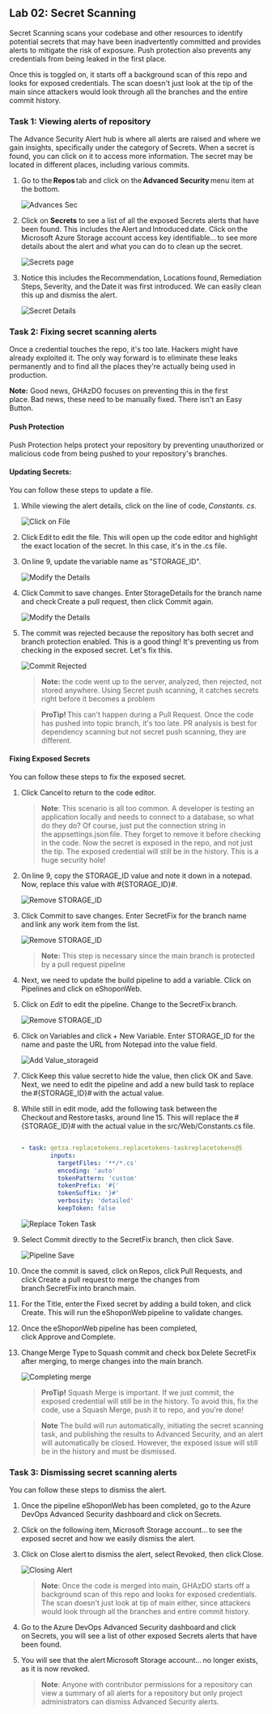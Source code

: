 ## Lab 02: Secret Scanning 

Secret Scanning scans your codebase and other resources to identify potential secrets that may have been inadvertently committed and provides alerts to mitigate the risk of exposure. Push protection also prevents any credentials from being leaked in the first place.

Once this is toggled on, it starts off a background scan of this repo and looks for exposed credentials. The scan doesn't just look at the tip of the main since attackers would look through all the branches and the entire commit history.

### Task 1: Viewing alerts of repository 

The Advance Security Alert hub is where all alerts are raised and where we gain insights, specifically under the category of Secrets. When a secret is found, you can click on it to access more information. The secret may be located in different places, including various commits. 

1. Go to the **Repos** tab and click on the **Advanced Security** menu item at the bottom.

   ![Advances Sec](media/Advanced_sec.png)

1. Click on **Secrets** to see a list of all the exposed Secrets alerts that have been found. This includes the Alert and Introduced date. Click on the Microsoft Azure Storage account access key identifiable... to see more details about the alert and what you can do to clean up the secret.

   ![Secrets page](media/advsecurity2.png)

1. Notice this includes the Recommendation, Locations found, Remediation Steps, Severity, and the Date it was first introduced. We can easily clean this up and dismiss the alert.

   ![Secret Details](media/advsc3.png)

### Task 2: Fixing secret scanning alerts

Once a credential touches the repo, it's too late. Hackers might have already exploited it. The only way forward is to eliminate these leaks permanently and to find all the places they're actually being used in production.

 **Note:** Good news, GHAzDO focuses on preventing this in the first place. Bad news, these need to be manually fixed. There isn't an Easy Button.

#### Push Protection

Push Protection helps protect your repository by preventing unauthorized or malicious code from being pushed to your repository's branches.

#### Updating Secrets:

You can follow these steps to update a file. 

1. While viewing the alert details, click on the line of code, _Constants._ _cs_.

    ![Click on File](media/advsc9.png)


1. Click Edit to edit the file. This will open up the code editor and highlight the exact location of the secret. In this case, it's in the .cs file.

1. On line 9, update the variable name as "STORAGE_ID". 
    
    ![Modify the Details](media/advsc81.png)

1. Click Commit to save changes. Enter StorageDetails for the branch name and check Create a pull request, then click Commit again.

    ![Modify the Details](media/advsc7.png)

1. The commit was rejected because the repository has both secret and branch protection enabled. This is a good thing! It's preventing us from checking in the exposed secret. Let's fix this.
   
    ![Commit Rejected](media/commit_rejected.png)

    > **Note:** the code went up to the server, analyzed, then rejected, not stored anywhere. Using Secret push scanning, it catches secrets right before it becomes a problem

    > **ProTip!** This can't happen during a Pull Request. Once the code has pushed into topic branch, it's too late. PR analysis is best for dependency scanning but not secret push scanning, they are different.

#### Fixing Exposed Secrets

You can follow these steps to fix the exposed secret. 

1. Click Cancel to return to the code editor.

    > **Note**: This scenario is all too common. A developer is testing an application locally and needs to connect to a database, so what do they do? Of course, just put the connection string in the appsettings.json file. They forget to remove it before checking in the code. Now the secret is exposed in the repo, and not just the tip. The exposed credential will still be in the history. This is a huge security hole!

1. On line 9, copy the STORAGE_ID value and note it down in a notepad. Now, replace this value with #{STORAGE_ID}#.

    ![Remove STORAGE_ID](media/advsc2.png)

1. Click Commit to save changes. Enter SecretFix for the branch name and link any work item from the list.

    ![Remove STORAGE_ID](media/advsc66.png)

    > **Note:** This step is necessary since the main branch is protected by a pull request pipeline

1. Next, we need to update the build pipeline to add a variable. Click on Pipelines and click on eShoponWeb.

1. Click on *Edit* to edit the pipeline. Change to the SecretFix branch.
    
     ![Remove STORAGE_ID](media/advsc44.png)
 
1. Click on Variables and click + New Variable. Enter STORAGE_ID for the name and paste the URL from Notepad into the value field.

     ![Add Value_storageid](media/advsc5.png)

1. Click Keep this value secret to hide the value, then click OK and Save. Next, we need to edit the pipeline and add a new build task to replace the #{STORAGE_ID}# with the actual value.

1. While still in edit mode, add the following task between the Checkout and Restore tasks, around line 15. This will replace the #{STORAGE_ID}# with the actual value in the src/Web/Constants.cs file.

    ``` YAML

    - task: qetza.replacetokens.replacetokens-taskreplacetokens@5
            inputs:
              targetFiles: '**/*.cs'
              encoding: 'auto'
              tokenPattern: 'custom'
              tokenPrefix: '#{' 
              tokenSuffix: '}#' 
              verbosity: 'detailed' 
              keepToken: false 

    ```
    
    ![Replace Token Task](media/replace-token-task.png)

1. Select Commit directly to the SecretFix branch, then click Save.

    ![Pipeline Save](media/pipeline-save.png)

1. Once the commit is saved, click on Repos, click Pull Requests, and click Create a pull request to merge the changes from branch SecretFix into branch main. 

1. For the Title, enter the Fixed secret by adding a build token, and click Create. This will run the eShoponWeb pipeline to validate changes. 

1. Once the eShoponWeb pipeline has been completed, click Approve and Complete.

1. Change Merge Type to Squash commit and check box Delete SecretFix after merging, to merge changes into the main branch.

    ![Completing merge](media/completing-merge.png)

    > **ProTip!**
    Squash Merge is important. If we just commit, the exposed credential will still be in the history. To avoid this, fix the code, use a Squash Merge, push it to repo, and you're done!

    > **Note**
    The build will run automatically, initiating the secret scanning task, and publishing the results to Advanced Security, and an alert will automatically be closed. However, the exposed issue will still be in the history and must be dismissed.

### Task 3: Dismissing secret scanning alerts

You can follow these steps to dismiss the alert.

1. Once the pipeline eShoponWeb has been completed, go to the Azure DevOps Advanced Security dashboard and click on Secrets. 

1. Click on the following item, Microsoft Storage account... to see the exposed secret and how we easily dismiss the alert. 

1. Click on Close alert to dismiss the alert, select Revoked, then click Close.
    
    ![Closing Alert](media/closing-alert.png)

    >**Note**: Once the code is merged into main, GHAzDO starts off a background scan of this repo and looks for exposed credentials. The scan doesn't just look at tip of main either, since attackers would look through all the branches and entire commit history.

1. Go to the Azure DevOps Advanced Security dashboard and click on Secrets, you will see a list of other exposed Secrets alerts that have been found. 

1. You will see that the alert Microsoft Storage account... no longer exists, as it is now revoked.

    >**Note**: Anyone with contributor permissions for a repository can view a summary of all alerts for a repository but only project administrators can dismiss Advanced Security alerts.
